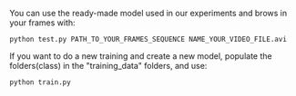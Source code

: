 You can use the ready-made model used in our experiments and brows in your frames with:

```
python test.py PATH_TO_YOUR_FRAMES_SEQUENCE NAME_YOUR_VIDEO_FILE.avi
```

If you want to do a new training and create a new model, populate the folders(class) in the "training_data" folders, and use:

```
python train.py
```
